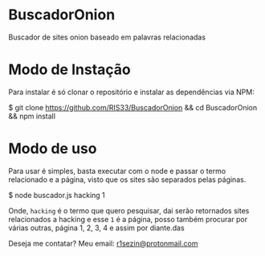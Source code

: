 # BuscadorOnion
Buscador de sites onion baseado em palavras relacionadas

# Modo de Instação

Para instalar é só clonar o repositório e instalar as dependências via NPM:

$ git clone https://github.com/RIS33/BuscadorOnion && cd BuscadorOnion && npm install

# Modo de uso

Para usar é simples, basta executar com o node e passar o termo relacionado e a página, visto que os sites são separados pelas páginas.

$ node buscador.js hacking 1

Onde, `hacking` é o termo que quero pesquisar, dai serão retornados sites relacionados a hacking e esse `1` é a página, posso também procurar por várias outras, página 1, 2, 3, 4 e assim por diante.das



Deseja me contatar? Meu email: r1sezin@protonmail.com
